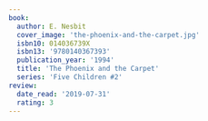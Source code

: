 ```yaml
---
book:
  author: E. Nesbit
  cover_image: 'the-phoenix-and-the-carpet.jpg'
  isbn10: 014036739X
  isbn13: '9780140367393'
  publication_year: '1994'
  title: 'The Phoenix and the Carpet'
  series: 'Five Children #2'
review:
  date_read: '2019-07-31'
  rating: 3
---
```


